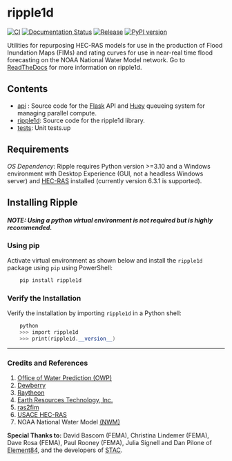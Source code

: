 # ripple1d
[![CI](https://github.com/dewberry/ripple1d/actions/workflows/ci.yaml/badge.svg?branch=main)](https://github.com/dewberry/ripple1d/actions/workflows/ci.yaml)
[![Documentation Status](https://readthedocs.org/projects/ripple1d/badge/?version=latest)](https://ripple1d.readthedocs.io/en/latest/?badge=latest)
[![Release](https://github.com/dewberry/ripple1d/actions/workflows/release.yaml/badge.svg)](https://github.com/dewberry/ripple1d/actions/workflows/release.yaml)
[![PyPI version](https://badge.fury.io/py/ripple1d.svg)](https://badge.fury.io/py/ripple1d)

Utilities for repurposing HEC-RAS models for use in the production of Flood Inundation Maps (FIMs) and rating curves for use in near-real time flood forecasting on the NOAA National Water Model network. Go to [ReadTheDocs](http://ripple1d.readthedocs.io/) for more information on ripple1d.

## Contents

 - [api](api/) : Source code for the [Flask](https://flask.palletsprojects.com/en/3.0.x/) API and [Huey](https://huey.readthedocs.io/en/latest/) queueing system for managing parallel compute. 
 - [ripple1d](ripple1d/): Source code for the ripple1d library.
 - [tests](tests/): Unit tests.up


## Requirements

*OS Dependency*: Ripple requires Python version >=3.10 and a Windows environment with Desktop Experience (GUI, not a headless Windows server) and [HEC-RAS](https://www.hec.usace.army.mil/software/hec-ras/download.aspx) installed (currently version 6.3.1 is supported).


## Installing Ripple

##### *NOTE: Using a python virtual environment is not required but is highly recommended.*

### Using pip

Activate virtual environment as shown below and install the `ripple1d` package using `pip` using PowerShell:

```powershell
    pip install ripple1d
```


### Verify the Installation

Verify the installation by importing `ripple1d` in a Python shell:

```powershell
    python
    >>> import ripple1d
    >>> print(ripple1d.__version__)
```


---


### Credits and References
1. [Office of Water Prediction (OWP)](https://water.noaa.gov/)
1. [Dewberry](https://www.dewberry.com/)
1. [Raytheon](https://www.rtx.com/)
1. [ Earth Resources Technology, Inc.](https://www.ertcorp.com/)
1. [ras2fim](https://github.com/NOAA-OWP/ras2fim)
1. [USACE HEC-RAS](https://www.hec.usace.army.mil/software/hec-ras/)
1. NOAA National Water Model [(NWM)](https://water.noaa.gov/about/nwm)




**Special Thanks to:** David Bascom (FEMA), Christina Lindemer (FEMA), Dave Rosa (FEMA), Paul Rooney (FEMA),  Julia Signell and Dan Pilone of [Element84](https://www.element84.com/), and the developers of [STAC](https://stacspec.org/en).